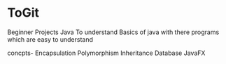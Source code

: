 # ToGit
Beginner Projects Java
To understand Basics of java with there programs which are easy to understand 

concpts-
Encapsulation
Polymorphism 
Inheritance 
Database 
JavaFX




